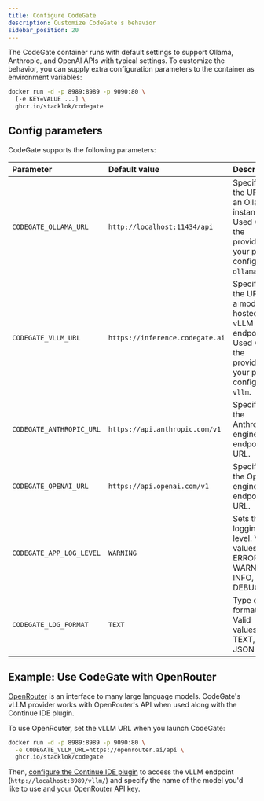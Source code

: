 ```yaml
---
title: Configure CodeGate
description: Customize CodeGate's behavior
sidebar_position: 20
---
```


The CodeGate container runs with default settings to support Ollama, Anthropic,
and OpenAI APIs with typical settings. To customize the behavior, you can supply
extra configuration parameters to the container as environment variables:

```bash {2}
docker run -d -p 8989:8989 -p 9090:80 \
  [-e KEY=VALUE ...] \
  ghcr.io/stacklok/codegate
```

## Config parameters

CodeGate supports the following parameters:

| Parameter                | Default value                   | Description                                                                                                     |
| :----------------------- | :------------------------------ | :-------------------------------------------------------------------------------------------------------------- |
| `CODEGATE_OLLAMA_URL`    | `http://localhost:11434/api`    | Specifies the URL of an Ollama instance. Used when the provider in your plugin config is `ollama`.              |
| `CODEGATE_VLLM_URL`      | `https://inference.codegate.ai` | Specifies the URL of a model hosted by a vLLM endpoint. Used when the provider in your plugin config is `vllm`. |
| `CODEGATE_ANTHROPIC_URL` | `https://api.anthropic.com/v1`  | Specifies the Anthropic engine API endpoint URL.                                                                |
| `CODEGATE_OPENAI_URL`    | `https://api.openai.com/v1`     | Specifies the OpenAI engine API endpoint URL.                                                                   |
| `CODEGATE_APP_LOG_LEVEL` | `WARNING`                       | Sets the logging level. Valid values: ERROR, WARNING, INFO, DEBUG                                               |
| `CODEGATE_LOG_FORMAT`    | `TEXT`                          | Type of log formatting. Valid values: TEXT, JSON                                                                |

## Example: Use CodeGate with OpenRouter

[OpenRouter](https://openrouter.ai/) is an interface to many large language
models. CodeGate's vLLM provider works with OpenRouter's API when used along
with the Continue IDE plugin.

To use OpenRouter, set the vLLM URL when you launch CodeGate:

```bash {2}
docker run -d -p 8989:8989 -p 9090:80 \
  -e CODEGATE_VLLM_URL=https://openrouter.ai/api \
  ghcr.io/stacklok/codegate
```

Then, [configure the Continue IDE plugin](./use-with-continue.mdx) to access the
vLLM endpoint (`http://localhost:8989/vllm/`) and specify the name of the model
you'd like to use and your OpenRouter API key.
